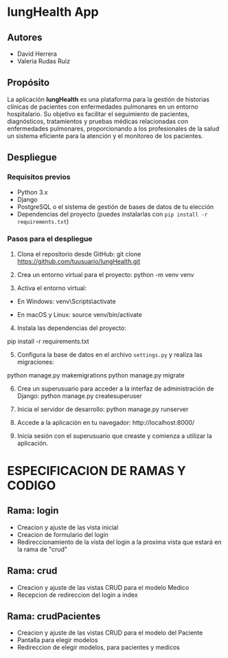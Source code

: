# lungHealth App

## Autores
- David Herrera
- Valeria Rudas Ruiz

## Propósito
La aplicación **lungHealth** es una plataforma para la gestión de historias clínicas de pacientes con enfermedades pulmonares en un entorno hospitalario. Su objetivo es facilitar el seguimiento de pacientes, diagnósticos, tratamientos y pruebas médicas relacionadas con enfermedades pulmonares, proporcionando a los profesionales de la salud un sistema eficiente para la atención y el monitoreo de los pacientes.

## Despliegue

### Requisitos previos
- Python 3.x
- Django
- PostgreSQL o el sistema de gestión de bases de datos de tu elección
- Dependencias del proyecto (puedes instalarlas con `pip install -r requirements.txt`)

### Pasos para el despliegue

1. Clona el repositorio desde GitHub:
git clone https://github.com/tuusuario/lungHealth.git


2. Crea un entorno virtual para el proyecto:
python -m venv venv


3. Activa el entorno virtual:
- En Windows:
venv\Scripts\activate

- En macOS y Linux:
source venv/bin/activate


4. Instala las dependencias del proyecto:

pip install -r requirements.txt


5. Configura la base de datos en el archivo `settings.py` y realiza las migraciones:

python manage.py makemigrations
python manage.py migrate


6. Crea un superusuario para acceder a la interfaz de administración de Django:
python manage.py createsuperuser


7. Inicia el servidor de desarrollo:
python manage.py runserver


8. Accede a la aplicación en tu navegador: http://localhost:8000/


9. Inicia sesión con el superusuario que creaste y comienza a utilizar la aplicación.


# ESPECIFICACION DE RAMAS Y CODIGO

## Rama: login
- Creacion y ajuste de las vista inicial
- Creacion de formulario del login
- Redireccionamiento de la vista del login a la proxima vista que estará en la rama de "crud"

## Rama: crud
- Creacion y ajuste de las vistas CRUD para el modelo Medico
- Recepcion de redireccion del login a index


## Rama: crudPacientes
- Creacion y ajuste de las vistas CRUD para el modelo del Paciente
- Pantalla para elegir modelos
- Redireccion de elegir modelos, para pacientes y medicos

